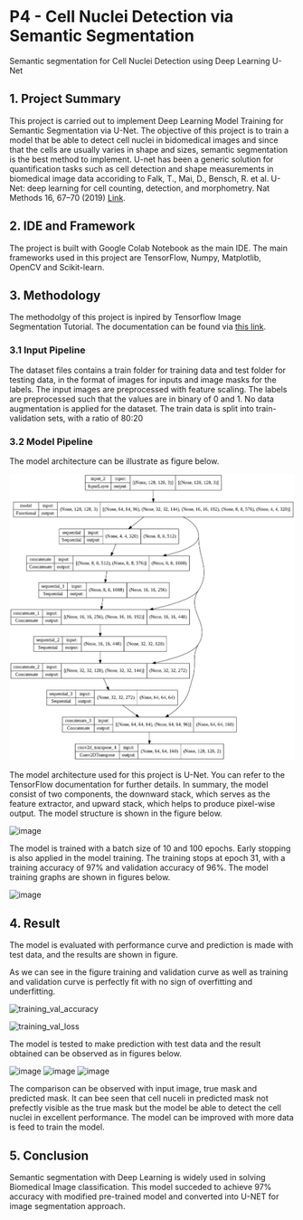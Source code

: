 # P4 - Cell Nuclei Detection via Semantic Segmentation

Semantic segmentation for Cell Nuclei Detection using Deep Learning U-Net

## 1. Project Summary
This project is carried out to implement Deep Learning Model Training for Semantic Segmentation via U-Net. The objective of this project is to train a model that be able to detect cell nuclei in bidomedical images and since that the cells are usually varies in shape and sizes, semantic segmentation is the best method to implement. U-net has been a generic solution for quantification tasks such as cell detection and shape measurements in biomedical image data accoriding to Falk, T., Mai, D., Bensch, R. et al. U-Net: deep learning for cell counting, detection, and morphometry. Nat Methods 16, 67–70 (2019) [Link](https://pubmed.ncbi.nlm.nih.gov/30559429/).


## 2. IDE and Framework 

The project is built with Google Colab Notebook as the main IDE. The main frameworks used in this project are TensorFlow, Numpy, Matplotlib, OpenCV and Scikit-learn.

 
## 3. Methodology

The methodolgy of this project is inpired by Tensorflow Image Segmentation Tutorial. The documentation can be found via [this link](https://www.tensorflow.org/tutorials/images/segmentation).

 
### 3.1 Input Pipeline

The dataset files contains a train folder for training data and test folder for testing data, in the format of images for inputs and image masks for the labels. The input images are preprocessed with feature scaling. The labels are preprocessed such that the values are in binary of 0 and 1. No data augmentation is applied for the dataset. The train data is split into train-validation sets, with a ratio of 80:20


### 3.2 Model Pipeline 

The model architecture can be illustrate as figure below.
 
![image](/images/model_architecture.png)
 
The model architecture used for this project is U-Net. You can refer to the TensorFlow documentation for further details. In summary, the model consist of two components, the downward stack, which serves as the feature extractor, and upward stack, which helps to produce pixel-wise output. The model structure is shown in the figure below.

![image](https://user-images.githubusercontent.com/100177902/163769994-ff4fc536-5da8-47bd-a014-bf5f020e8421.png)

The model is trained with a batch size of 10 and 100 epochs. Early stopping is also applied in the model training. The training stops at epoch 31, with a training accuracy of 97% and validation accuracy of 96%. The model training graphs are shown in figures below.

![image](https://user-images.githubusercontent.com/100177902/164142173-19edd2c5-d689-4709-9840-cdf3b444bc08.png)

## 4. Result 

The model is evaluated with performance curve and prediction is made with test data, and the results are shown in figure.

As we can see in the figure training and validation curve as well as training and validation curve is perfectly fit with no sign of overfitting and underfitting. 

![training_val_accuracy](https://user-images.githubusercontent.com/100177902/164142594-778a699d-e554-4504-a227-5598e191420a.png)

![training_val_loss](https://user-images.githubusercontent.com/100177902/164142688-b12a01e6-5e87-4fea-9200-789a3be73bca.png)

The model is tested to make prediction with test data and the result obtained can be observed as in figures below.

![image](https://user-images.githubusercontent.com/100177902/164142286-1432dec0-e429-45ef-ace7-67ab321da0e0.png)
![image](https://user-images.githubusercontent.com/100177902/164142349-133cc97e-a9dd-4626-b300-8e3120f838c2.png)
![image](https://user-images.githubusercontent.com/100177902/164142386-9cf0db56-4d6a-4635-8b6a-e7510b2dba35.png)

The comparison can be observed with input image, true mask and predicted mask. It can bee seen that cell nuceli in predicted mask not prefectly visible as the true mask but the model be able to detect the cell nuclei in excellent performance. The model can be improved with more data is feed to train the model.

## 5. Conclusion
Semantic segmentation with Deep Learning is widely used in solving Biomedical Image classification. This model succeded to achieve 97% accuracy with modified pre-trained model and converted into U-NET for image segmentation approach. 
